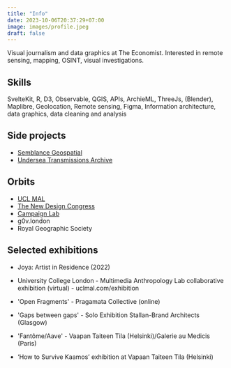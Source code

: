 ```yaml
---
title: "Info"
date: 2023-10-06T20:37:29+07:00
image: images/profile.jpeg
draft: false
---
```


Visual journalism and data graphics at The Economist. Interested in remote sensing, mapping, OSINT, visual investigations.

## Skills

SvelteKit, R, D3, Observable, QGIS, APIs, ArchieML, ThreeJs, (Blender), Maplibre, Geolocation, Remote sensing, Figma, Information architecture, data graphics, data cleaning and analysis

## Side projects

- [Semblance Geospatial](https://semblancegeospatial.net/)
- [Undersea Transmissions Archive](https://josephc.net/undersea_transmissions_archive/)

## Orbits

- [UCL MAL](https://www.uclmal.com/)
- [The New Design Congress](https://newdesigncongress.org/en/)
- [Campaign Lab](https://campaignlab.uk/)
- g0v.london
- Royal Geographic Society

## Selected exhibitions

- Joya: Artist in Residence (2022)

- University College London - Multimedia Anthropology Lab collaborative exhibition (virtual) - uclmal.com/exhibition

- 'Open Fragments' - Pragamata Collective (online)

- 'Gaps between gaps' - Solo Exhibition Stallan-Brand Architects (Glasgow)

- 'Fantôme/Aave' - Vaapan Taiteen Tila (Helsinki)/Galerie au Medicis (Paris)

- ‘How to Survive Kaamos’ exhibition at Vapaan Taiteen Tila (Helsinki)

<style>
    img {
        max-width: 50% !important;
    }
<style>
